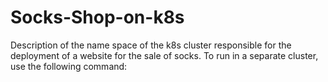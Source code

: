 # Socks-Shop-on-k8s
Description of the name space of the k8s cluster responsible for the deployment of a website for the sale of socks. To run in a separate cluster, use the following command:
